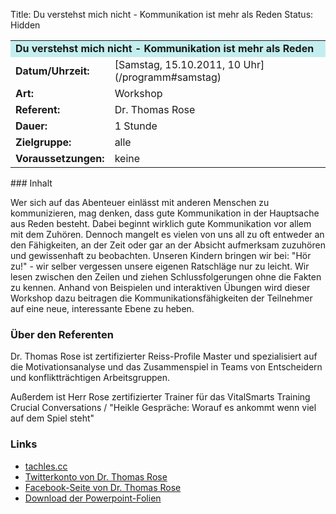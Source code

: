 Title: Du verstehst mich nicht - Kommunikation ist mehr als Reden
Status: Hidden

<table border="0" cellpadding="3" cellspacing="0" width="100%">
<tr>
<td colspan="3" style="font-weight: bold; background-color: #c4eeee;">
Du verstehst mich nicht - Kommunikation ist mehr als Reden

</td>
</tr>
<tr>
<td style="font-weight: bold;">
Datum/Uhrzeit:

</td>
<td>
[Samstag, 15.10.2011, 10 Uhr](/programm#samstag)

</td>
</tr>
<tr>
<td style="font-weight: bold;">
Art:

</td>
<td>
Workshop

</td>
</tr>
<tr>
<td style="font-weight: bold;">
Referent:

</td>
<td>
Dr. Thomas Rose

</td>
</tr>
<tr>
<td style="font-weight: bold;">
Dauer:

</td>
<td>
1 Stunde

</td>
</tr>
<tr>
<td style="font-weight: bold;">
Zielgruppe:

</td>
<td>
alle

</td>
</tr>
<tr>
<td style="font-weight: bold;">
Voraussetzungen:

</td>
<td>
keine

</td>
</tr>
</table>
### Inhalt

Wer sich auf das Abenteuer einlässt mit anderen Menschen zu
kommunizieren, mag denken, dass gute Kommunikation in der Hauptsache aus
Reden besteht. Dabei beginnt wirklich gute Kommunikation vor allem mit
dem Zuhören. Dennoch mangelt es vielen von uns all zu oft entweder an
den Fähigkeiten, an der Zeit oder gar an der Absicht aufmerksam
zuzuhören und gewissenhaft zu beobachten. Unseren Kindern bringen wir
bei: "Hör zu!" - wir selber vergessen unsere eigenen Ratschläge nur zu
leicht. Wir lesen zwischen den Zeilen und ziehen Schlussfolgerungen ohne
die Fakten zu kennen. Anhand von Beispielen und interaktiven Übungen
wird dieser Workshop dazu beitragen die Kommunikationsfähigkeiten der
Teilnehmer auf eine neue, interessante Ebene zu heben.

### Über den Referenten

Dr. Thomas Rose ist zertifizierter Reiss-Profile Master und
spezialisiert auf die Motivationsanalyse und das Zusammenspiel in Teams
von Entscheidern und konfliktträchtigen Arbeitsgruppen.

Außerdem ist Herr Rose zertifizierter Trainer für das VitalSmarts
Training Crucial Conversations / "Heikle Gespräche: Worauf es ankommt
wenn viel auf dem Spiel steht"

### Links

-   [tachles.cc](http://tachles.cc/)
-   [Twitterkonto von Dr. Thomas
    Rose](http://twitter.com/#!/drthomasrose)
-   [Facebook-Seite von Dr. Thomas
    Rose](https://www.facebook.com/DrThomasRose)
-   [Download der
    Powerpoint-Folien](http://thomasrose.name/Ubucon-2011/)
